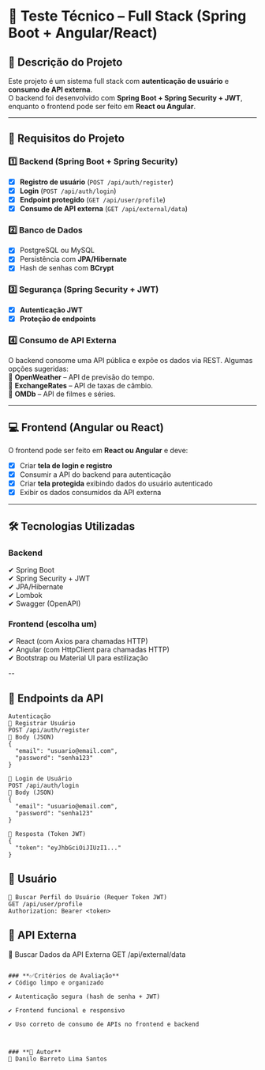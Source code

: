 # 🚀 Teste Técnico – Full Stack (Spring Boot + Angular/React)

## 📌 Descrição do Projeto
Este projeto é um sistema full stack com **autenticação de usuário** e **consumo de API externa**.  
O backend foi desenvolvido com **Spring Boot + Spring Security + JWT**, enquanto o frontend pode ser feito em **React ou Angular**.  

---

## 📑 Requisitos do Projeto

### **1️⃣ Backend (Spring Boot + Spring Security)**
- [x] **Registro de usuário** (`POST /api/auth/register`)  
- [x] **Login** (`POST /api/auth/login`)  
- [x] **Endpoint protegido** (`GET /api/user/profile`)  
- [x] **Consumo de API externa** (`GET /api/external/data`)  

### **2️⃣ Banco de Dados**
- [x] PostgreSQL ou MySQL  
- [x] Persistência com **JPA/Hibernate**  
- [x] Hash de senhas com **BCrypt**  

### **3️⃣ Segurança (Spring Security + JWT)**
- [x] **Autenticação JWT**  
- [x] **Proteção de endpoints**  

### **4️⃣ Consumo de API Externa**
O backend consome uma API pública e expõe os dados via REST. Algumas opções sugeridas:  
🔹 **OpenWeather** – API de previsão do tempo.  
🔹 **ExchangeRates** – API de taxas de câmbio.  
🔹 **OMDb** – API de filmes e séries.  

---

## 💻 Frontend (Angular ou React)
O frontend pode ser feito em **React ou Angular** e deve:  

- [x] Criar **tela de login e registro**  
- [x] Consumir a API do backend para autenticação  
- [x] Criar **tela protegida** exibindo dados do usuário autenticado  
- [x] Exibir os dados consumidos da API externa  

---

## 🛠️ Tecnologias Utilizadas

### **Backend**
✔ Spring Boot  
✔ Spring Security + JWT  
✔ JPA/Hibernate  
✔ Lombok  
✔ Swagger (OpenAPI)  

### **Frontend (escolha um)**
✔ React (com Axios para chamadas HTTP)  
✔ Angular (com HttpClient para chamadas HTTP)  
✔ Bootstrap ou Material UI para estilização  

--

## 📌 Endpoints da API


```
Autenticação
🔹 Registrar Usuário
POST /api/auth/register
📌 Body (JSON)
{
  "email": "usuario@email.com",
  "password": "senha123"
}

🔹 Login de Usuário
POST /api/auth/login
📌 Body (JSON)
{
  "email": "usuario@email.com",
  "password": "senha123"
}

📌 Resposta (Token JWT)
{
  "token": "eyJhbGciOiJIUzI1..."
}

```
## 📌 Usuário
```
🔹 Buscar Perfil do Usuário (Requer Token JWT)
GET /api/user/profile
Authorization: Bearer <token>
```

## 📌 API Externa
🔹 Buscar Dados da API Externa
GET /api/external/data
```

### **✅Critérios de Avaliação**
✔ Código limpo e organizado 

✔ Autenticação segura (hash de senha + JWT)  

✔ Frontend funcional e responsivo 

✔ Uso correto de consumo de APIs no frontend e backend 



### **📝 Autor**
👤 Danilo Barreto Lima Santos
